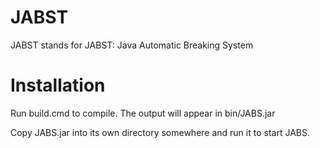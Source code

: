 # JABST
JABST stands for JABST: Java Automatic Breaking System

# Installation
Run build.cmd to compile. The output will appear in bin/JABS.jar

Copy JABS.jar into its own directory somewhere and run it to start JABS.
